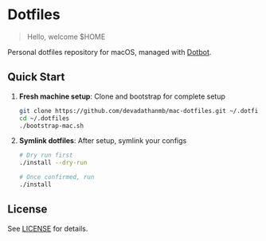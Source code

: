 # Dotfiles

> Hello, welcome $HOME

Personal dotfiles repository for macOS, managed with [Dotbot](https://github.com/anishathalye/dotbot).

## Quick Start

1. **Fresh machine setup**: Clone and bootstrap for complete setup
   ```bash
   git clone https://github.com/devadathanmb/mac-dotfiles.git ~/.dotfiles
   cd ~/.dotfiles
   ./bootstrap-mac.sh
   ```

2. **Symlink dotfiles**: After setup, symlink your configs
   ```bash
   # Dry run first
   ./install --dry-run

   # Once confirmed, run
   ./install
   ```

## License

See [LICENSE](LICENSE) for details.